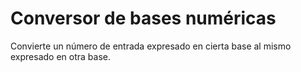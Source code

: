 <h1>Conversor de bases numéricas</h1>
<p>
  Convierte un número de entrada expresado en cierta base al mismo expresado en otra base.
</p>

